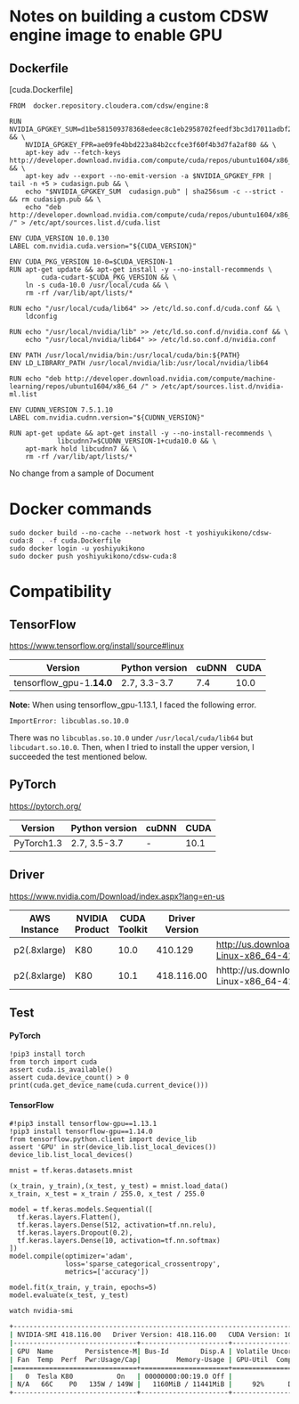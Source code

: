 # Notes on building a custom CDSW engine image to enable GPU

## Dockerfile

[cuda.Dockerfile]
```
FROM  docker.repository.cloudera.com/cdsw/engine:8

RUN NVIDIA_GPGKEY_SUM=d1be581509378368edeec8c1eb2958702feedf3bc3d17011adbf24efacce4ab5 && \
    NVIDIA_GPGKEY_FPR=ae09fe4bbd223a84b2ccfce3f60f4b3d7fa2af80 && \
    apt-key adv --fetch-keys http://developer.download.nvidia.com/compute/cuda/repos/ubuntu1604/x86_64/7fa2af80.pub && \
    apt-key adv --export --no-emit-version -a $NVIDIA_GPGKEY_FPR | tail -n +5 > cudasign.pub && \
    echo "$NVIDIA_GPGKEY_SUM  cudasign.pub" | sha256sum -c --strict - && rm cudasign.pub && \
    echo "deb http://developer.download.nvidia.com/compute/cuda/repos/ubuntu1604/x86_64 /" > /etc/apt/sources.list.d/cuda.list

ENV CUDA_VERSION 10.0.130
LABEL com.nvidia.cuda.version="${CUDA_VERSION}"

ENV CUDA_PKG_VERSION 10-0=$CUDA_VERSION-1
RUN apt-get update && apt-get install -y --no-install-recommends \
        cuda-cudart-$CUDA_PKG_VERSION && \
    ln -s cuda-10.0 /usr/local/cuda && \
    rm -rf /var/lib/apt/lists/*

RUN echo "/usr/local/cuda/lib64" >> /etc/ld.so.conf.d/cuda.conf && \
    ldconfig

RUN echo "/usr/local/nvidia/lib" >> /etc/ld.so.conf.d/nvidia.conf && \
    echo "/usr/local/nvidia/lib64" >> /etc/ld.so.conf.d/nvidia.conf

ENV PATH /usr/local/nvidia/bin:/usr/local/cuda/bin:${PATH}
ENV LD_LIBRARY_PATH /usr/local/nvidia/lib:/usr/local/nvidia/lib64

RUN echo "deb http://developer.download.nvidia.com/compute/machine-learning/repos/ubuntu1604/x86_64 /" > /etc/apt/sources.list.d/nvidia-ml.list

ENV CUDNN_VERSION 7.5.1.10
LABEL com.nvidia.cudnn.version="${CUDNN_VERSION}"

RUN apt-get update && apt-get install -y --no-install-recommends \
            libcudnn7=$CUDNN_VERSION-1+cuda10.0 && \
    apt-mark hold libcudnn7 && \
    rm -rf /var/lib/apt/lists/*
```
No change from a sample of Document

# Docker commands
```
sudo docker build --no-cache --network host -t yoshiyukikono/cdsw-cuda:8  . -f cuda.Dockerfile
sudo docker login -u yoshiyukikono
sudo docker push yoshiyukikono/cdsw-cuda:8
```

# Compatibility
## TensorFlow

https://www.tensorflow.org/install/source#linux

|Version|Python version| cuDNN| CUDA |
|---|---|---|---|
|tensorflow_gpu-1.**14.0**|2.7, 3.3-3.7|7.4|10.0|

**Note:** 
When using tensorflow_gpu-1.13.1, I faced the following error.
```
ImportError: libcublas.so.10.0
```
There was no `libcublas.so.10.0` under `/usr/local/cuda/lib64` but `libcudart.so.10.0`.
Then, when I tried to install the upper version, I succeeded the test mentioned below.

## PyTorch
https://pytorch.org/

|Version|Python version| cuDNN| CUDA |
|---|---|---|---|
|PyTorch1.3|2.7, 3.5-3.7|-|10.1|

## Driver
https://www.nvidia.com/Download/index.aspx?lang=en-us

|AWS Instance|NVIDIA Product|CUDA Toolkit| Driver Version | Link | for | 
|---|---|---|---|---|---|
|p2(.8xlarge)|K80|10.0|410.129| http://us.download.nvidia.com/tesla/410.129/NVIDIA-Linux-x86_64-410.129-diagnostic.run| TensorFlow |
|p2(.8xlarge)|K80|10.1|418.116.00| hhttp://us.download.nvidia.com/tesla/418.116.00/NVIDIA-Linux-x86_64-418.116.00.run| PyTorch |
## Test

#### PyTorch
```
!pip3 install torch
from torch import cuda
assert cuda.is_available()
assert cuda.device_count() > 0
print(cuda.get_device_name(cuda.current_device()))
```
#### TensorFlow
```
#!pip3 install tensorflow-gpu==1.13.1
!pip3 install tensorflow-gpu==1.14.0
from tensorflow.python.client import device_lib
assert 'GPU' in str(device_lib.list_local_devices())
device_lib.list_local_devices()

mnist = tf.keras.datasets.mnist

(x_train, y_train),(x_test, y_test) = mnist.load_data()
x_train, x_test = x_train / 255.0, x_test / 255.0

model = tf.keras.models.Sequential([
  tf.keras.layers.Flatten(),
  tf.keras.layers.Dense(512, activation=tf.nn.relu),
  tf.keras.layers.Dropout(0.2),
  tf.keras.layers.Dense(10, activation=tf.nn.softmax)
])
model.compile(optimizer='adam',
              loss='sparse_categorical_crossentropy',
              metrics=['accuracy'])

model.fit(x_train, y_train, epochs=5)
model.evaluate(x_test, y_test)
```

```
watch nvidia-smi
```
```bash
+-----------------------------------------------------------------------------+
| NVIDIA-SMI 418.116.00   Driver Version: 418.116.00   CUDA Version: 10.1     |
|-------------------------------+----------------------+----------------------+
| GPU  Name        Persistence-M| Bus-Id        Disp.A | Volatile Uncorr. ECC |
| Fan  Temp  Perf  Pwr:Usage/Cap|         Memory-Usage | GPU-Util  Compute M. |
|===============================+======================+======================|
|   0  Tesla K80           On   | 00000000:00:19.0 Off |                    0 |
| N/A   66C    P0   135W / 149W |   1160MiB / 11441MiB |     92%      Default |
+-------------------------------+----------------------+----------------------+
```
